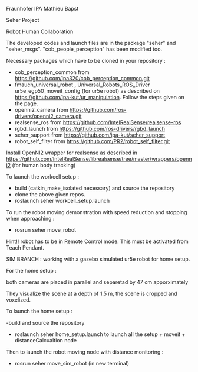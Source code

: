 Fraunhofer IPA
Mathieu Bapst

Seher Project

Robot Human Collaboration

The developed codes and launch files are in the package "seher" and "seher_msgs". "cob_people_perception" has been modified too.

Necessary packages which have to be cloned in your repository :
- cob_perception_common from https://github.com/ipa320/cob_perception_common.git
- fmauch_universal_robot , Universal_Robots_ROS_Driver ur5e_egp50_moveit_config (for ur5e robot) as described on https://github.com/ipa-kut/ur_manipulation. Follow the steps given on the page.
- openni2_camera from https://github.com/ros-drivers/openni2_camera.git
- realsense_ros from https://github.com/IntelRealSense/realsense-ros
- rgbd_launch from https://github.com/ros-drivers/rgbd_launch
- seher_support from https://github.com/ipa-kut/seher_support
- robot_self_filter from https://github.com/PR2/robot_self_filter.git

Install OpenNI2 wrapper for realsense as described in https://github.com/IntelRealSense/librealsense/tree/master/wrappers/openni2 (for human body tracking)




To launch the workcell setup :
- build (catkin_make_isolated necessary) and source the repository
- clone the above given repos.
- roslaunch seher workcell_setup.launch

To run the robot moving demonstration with speed reduction and stopping when approaching :
- rosrun seher move_robot

Hint!! robot has to be in Remote Control mode. This must be activated from Teach Pendant.

SIM BRANCH : working with a gazebo simulated ur5e robot for home setup.

For the home setup :

both cameras are placed in parallel and separetad by 47 cm apporximately

They visualize the scene at a depth of 1.5 m, the scene is cropped and voxelized.

To launch the home setup :

-build and source the repository
- roslaunch seher home_setup.launch to launch all the setup + moveit + distanceCalcualtion node

Then to launch the robot moving node with distance monitoring :
- rosrun seher move_sim_robot (in new terminal)
